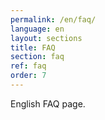 ```yaml
---
permalink: /en/faq/
language: en 
layout: sections
title: FAQ
section: faq
ref: faq
order: 7
---
```


English FAQ page.
